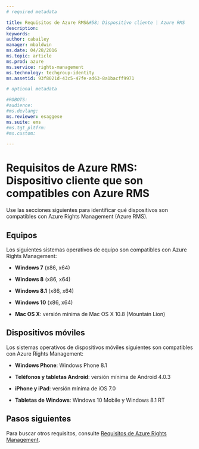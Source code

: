 ```yaml
---
# required metadata

title: Requisitos de Azure RMS&#58; Dispositivo cliente | Azure RMS
description:
keywords:
author: cabailey
manager: mbaldwin
ms.date: 04/28/2016
ms.topic: article
ms.prod: azure
ms.service: rights-management
ms.technology: techgroup-identity
ms.assetid: 93f8021d-43c5-47fe-ad63-8a1bacff9971

# optional metadata

#ROBOTS:
#audience:
#ms.devlang:
ms.reviewer: esaggese
ms.suite: ems
#ms.tgt_pltfrm:
#ms.custom:

---
```



# Requisitos de Azure RMS: Dispositivo cliente que son compatibles con Azure RMS
Use las secciones siguientes para identificar qué dispositivos son compatibles con Azure Rights Management (Azure RMS).

## Equipos
Los siguientes sistemas operativos de equipo son compatibles con Azure Rights Management:

-   **Windows 7** (x86, x64)

-   **Windows 8** (x86, x64)

-   **Windows 8.1** (x86, x64)

-   **Windows 10** (x86, x64)

-   **Mac OS X**: versión mínima de Mac OS X 10.8 (Mountain Lion)

## Dispositivos móviles
Los sistemas operativos de dispositivos móviles siguientes son compatibles con Azure Rights Management:

-   **Windows Phone**: Windows Phone 8.1

-   **Teléfonos y tabletas Android**: versión mínima de Android 4.0.3

-   **iPhone y iPad**: versión mínima de iOS 7.0

-   **Tabletas de Windows**: Windows 10 Mobile y Windows 8.1 RT


## Pasos siguientes
Para buscar otros requisitos, consulte [Requisitos de Azure Rights Management](requirements-azure-rms.md).



<!--HONumber=Apr16_HO4-->



